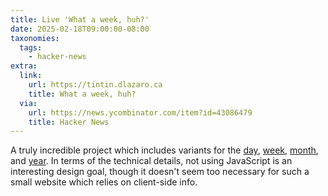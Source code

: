 ```yaml
---
title: Live 'What a week, huh?'
date: 2025-02-18T09:00:00-08:00
taxonomies:
  tags:
    - hacker-news
extra:
  link:
    url: https://tintin.dlazaro.ca
    title: What a week, huh?
  via:
    url: https://news.ycombinator.com/item?id=43086479
    title: Hacker News
---
```


A truly incredible project which includes variants for the [day](https://tintin.dlazaro.ca/day), [week](https://tintin.dlazaro.ca/week), [month](https://tintin.dlazaro.ca/month), and [year](https://tintin.dlazaro.ca/month). In terms of the technical details, not using JavaScript is an interesting design goal, though it doesn't seem too necessary for such a small website which relies on client-side info.
